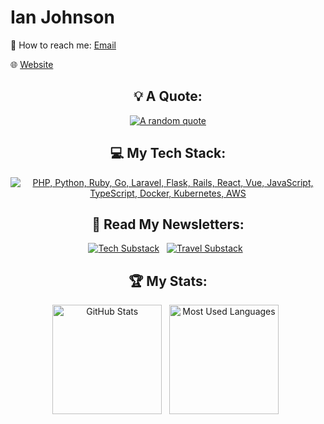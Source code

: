 # Ian Johnson

💬 How to reach me: [Email](mailto:tacoda@hey.com)

🌐 [Website](https://tacoda.github.io)

<div align="center">

## 💡 A Quote:

[![A random quote](https://quotes-github-readme.vercel.app/api?type=horizontal&theme=dark)](https://github.com/piyushsuthar/github-readme-quotes)

## 💻 My Tech Stack:

[![PHP, Python, Ruby, Go, Laravel, Flask, Rails, React, Vue, JavaScript, TypeScript, Docker, Kubernetes, AWS](https://skillicons.dev/icons?i=php,python,ruby,go,laravel,flask,rails,react,vue,js,ts,docker,kubernetes,aws)](https://skillicons.dev)

## 📖 Read My Newsletters:

<p>
    <a target="_blank"href="https://diffengine.substack.com/"><img alt="Tech Substack" src="https://img.shields.io/badge/Substack-orange?style=for-the-badge&logo=substack&logoColor=white" /></a>&nbsp;&nbsp;
    <a target="_blank"href=https://roamingroots.substack.com/"><img alt="Travel Substack" src="https://img.shields.io/badge/Substack-orange?style=for-the-badge&logo=substack&logoColor=white" /></a>&nbsp;&nbsp;
</p>

## 🏆 My Stats:

<p>
    <img height=175 alt="GitHub Stats" src="https://github-readme-stats.vercel.app/api?username=tacoda&show_icons=true&count_private=true&theme=dark" />&nbsp;&nbsp;
    <img height=175 alt="Most Used Languages" src="https://github-readme-stats.vercel.app/api/top-langs/?username=tacoda&layout=compact&theme=dark" />&nbsp;&nbsp;
</p>

</div>
